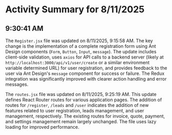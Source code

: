 # Activity Summary for 8/11/2025

## 9:30:41 AM
The `Register.jsx` file was updated on 8/11/2025, 9:15:58 AM.  The key change is the implementation of a complete registration form using Ant Design components (`Form`, `Button`, `Input`, `message`).  The update includes client-side validation, uses `axios` for API calls to a backend server (likely at `http://localhost:3000/api/v1/user/create` or a similar environment variable determined URL) for user registration, and provides feedback to the user via Ant Design's `message` component for success or failure.  The Redux integration was significantly improved with clearer action handling and error messages.


The `routes.jsx` file was updated on 8/11/2025, 9:25:19 AM. This update defines React Router routes for various application pages.  The addition of routes for `/register`, `/leads` and `/user` indicates the addition of new features related to user registration, leads management, and user management,  respectively.  The existing routes for invoice, quote, payment, and settings management remain largely unchanged. The file uses lazy loading for improved performance.
